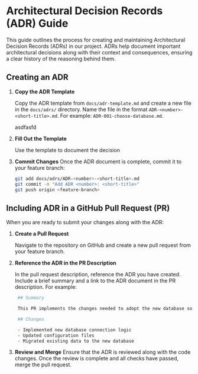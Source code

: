 # Architectural Decision Records (ADR) Guide

This guide outlines the process for creating and maintaining Architectural Decision Records (ADRs) in our project. ADRs help document important architectural decisions along with their context and consequences, ensuring a clear history of the reasoning behind them.

## Creating an ADR

1. **Copy the ADR Template**

   Copy the ADR template from `docs/adr-template.md` and create a new file in the `docs/adrs/` directory. Name the file in the format `ADR-<number>-<short-title>.md`. For example: `ADR-001-choose-database.md`.

   asdfasfd

2. **Fill Out the Template**

   Use the template to document the decision

3. **Commit Changes**
   Once the ADR document is complete, commit it to your feature branch:

   ```bash
   git add docs/adrs/ADR-<number>-<short-title>.md
   git commit -m "Add ADR <number>: <short-title>"
   git push origin <feature-branch>
   ```

## Including ADR in a GitHub Pull Request (PR)

When you are ready to submit your changes along with the ADR:

1. **Create a Pull Request**

   Navigate to the repository on GitHub and create a new pull request from your feature branch.

2. **Reference the ADR in the PR Description**

   In the pull request description, reference the ADR you have created. Include a brief summary and a link to the ADR document in the PR description. For example:

   ```bash
    ## Summary

    This PR implements the changes needed to adopt the new database solution as detailed in [ADR-001-choose-database.md](docs/adrs/ADR-001-choose-database.md).

    ## Changes

    - Implemented new database connection logic
    - Updated configuration files
    - Migrated existing data to the new database
   ```

3. **Review and Merge**
   Ensure that the ADR is reviewed along with the code changes. Once the review is complete and all checks have passed, merge the pull request.
